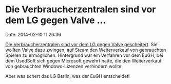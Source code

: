 Die Verbraucherzentralen sind vor dem LG gegen Valve \...
=========================================================

Date: 2014-02-10 11:26:36

[Die Verbraucherzentralen sind vor dem LG gegen Valve
gescheitert](http://www.osborneclarke.com/connected-insights/publications/despite-usedsoft-german-court-rules-valve-may-prohibit-steam-account-transfers/).
Sie wollten Valve dazu zwingen, auf Steam den Weiterverkauf von
gebrauchten Spielen zu ermöglichen. Hintergrund war ein Verfahren vor
dem EuGH, bei dem UsedSoft sich gegen Microsoft gewehrt hatte, die den
Weiterverkauf von gebrauchten Windows-Lizenzen verhindern wollte.

Aber was schert das LG Berlin, was der EuGH entscheidet!
